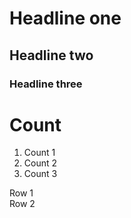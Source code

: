 # Headline one
## Headline two
### Headline three

# Count
1. Count 1
2. Count 2
3. Count 3


Row 1 </br>
Row 2

